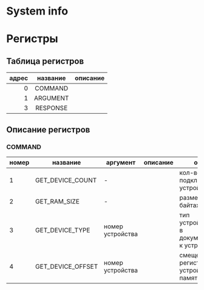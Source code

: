 # System info

# Регистры

## Таблица регистров

|адрес|название|описание|
|-:|:-:|-|
|0|COMMAND||
|1|ARGUMENT||
|3|RESPONSE||

## Описание регистров

### COMMAND

|номер|название|аргумент|описание|ответ|
|-|-|-|-|-|
|1|GET_DEVICE_COUNT|-||кол-во подключенных устройств|
|2|GET_RAM_SIZE|-||размер ОЗУ в байтах|
|3|GET_DEVICE_TYPE|номер устройства||тип устройства(см. в документации к устройству)|
|4|GET_DEVICE_OFFSET|номер устройства||смещение регистров устройства в памяти|
